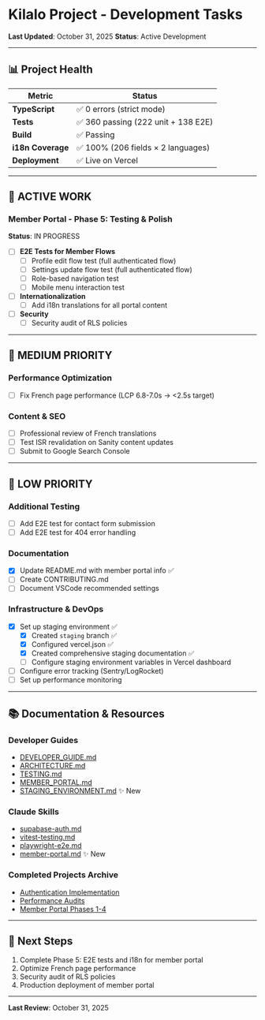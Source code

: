# Kilalo Project - Development Tasks

**Last Updated**: October 31, 2025
**Status**: Active Development

---

## 📊 Project Health

| Metric            | Status                              |
| ----------------- | ----------------------------------- |
| **TypeScript**    | ✅ 0 errors (strict mode)           |
| **Tests**         | ✅ 360 passing (222 unit + 138 E2E) |
| **Build**         | ✅ Passing                          |
| **i18n Coverage** | ✅ 100% (206 fields × 2 languages)  |
| **Deployment**    | ✅ Live on Vercel                   |

---

## 🎯 ACTIVE WORK

### Member Portal - Phase 5: Testing & Polish

**Status**: IN PROGRESS

- [ ] **E2E Tests for Member Flows**
  - [ ] Profile edit flow test (full authenticated flow)
  - [ ] Settings update flow test (full authenticated flow)
  - [ ] Role-based navigation test
  - [ ] Mobile menu interaction test
- [ ] **Internationalization**
  - [ ] Add i18n translations for all portal content
- [ ] **Security**
  - [ ] Security audit of RLS policies

---

## 📝 MEDIUM PRIORITY

### Performance Optimization

- [ ] Fix French page performance (LCP 6.8-7.0s → <2.5s target)

### Content & SEO

- [ ] Professional review of French translations
- [ ] Test ISR revalidation on Sanity content updates
- [ ] Submit to Google Search Console

---

## 🔧 LOW PRIORITY

### Additional Testing

- [ ] Add E2E test for contact form submission
- [ ] Add E2E test for 404 error handling

### Documentation

- [x] Update README.md with member portal info ✅
- [ ] Create CONTRIBUTING.md
- [ ] Document VSCode recommended settings

### Infrastructure & DevOps

- [x] Set up staging environment ✅
  - [x] Created `staging` branch ✅
  - [x] Configured vercel.json ✅
  - [x] Created comprehensive staging documentation ✅
  - [ ] Configure staging environment variables in Vercel dashboard
- [ ] Configure error tracking (Sentry/LogRocket)
- [ ] Set up performance monitoring

---

## 📚 Documentation & Resources

### Developer Guides

- [DEVELOPER_GUIDE.md](../DEVELOPER_GUIDE.md)
- [ARCHITECTURE.md](../docs/02-ARCHITECTURE.md)
- [TESTING.md](../docs/TESTING.md)
- [MEMBER_PORTAL.md](../docs/MEMBER_PORTAL.md)
- [STAGING_ENVIRONMENT.md](../docs/STAGING_ENVIRONMENT.md) ✨ New

### Claude Skills

- [supabase-auth.md](../.claude/skills/supabase-auth.md)
- [vitest-testing.md](../.claude/skills/vitest-testing.md)
- [playwright-e2e.md](../.claude/skills/playwright-e2e.md)
- [member-portal.md](../.claude/skills/member-portal.md) ✨ New

### Completed Projects Archive

- [Authentication Implementation](../docs/completed/AUTHENTICATION.md)
- [Performance Audits](../docs/completed/PERFORMANCE_AUDITS.md)
- [Member Portal Phases 1-4](../docs/completed/MEMBER_PORTAL_PHASES_1-4.md)

---

## 🚀 Next Steps

1. Complete Phase 5: E2E tests and i18n for member portal
2. Optimize French page performance
3. Security audit of RLS policies
4. Production deployment of member portal

---

**Last Review**: October 31, 2025
